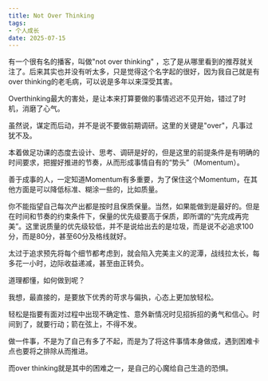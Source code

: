```yaml
---
title: Not Over Thinking
tags: 
- 个人成长
date: 2025-07-15
---
```


有一个很有名的播客，叫做"not over thinking" ，忘了是从哪里看到的推荐就关注了。后来其实也并没有听太多，只是觉得这个名字起的很好，因为我自己就是有over thinking的老毛病，可以说是多年以来深受其害。

Overthinking最大的害处，是让本来打算要做的事情迟迟不见开始，错过了时机，消磨了心气。

虽然说，谋定而后动，并不是说不要做前期调研。这里的关键是"over"，凡事过犹不及。

本着做足功课的态度去设计、思考、调研是好的，但是这里的前提条件是有明确的时间要求，把握好推进的节奏，从而形成事情自有的“势头”（Momentum）。

善于成事的人，一定知道Momentum有多重要，为了保住这个Momentum，在其他方面是可以降低标准、糊涂一些的，比如质量。

你不能指望自己每次产出都是按时且保质保量。当然，如果能做到是最好的。但是在时间和节奏的约束条件下，保量的优先级要高于保质，即所谓的“先完成再完美”。这里说质量的优先级较低，并不是说给出去的是垃圾，而是说不必追求100分，而是80分，甚至60分及格线就好。

太过于追求预先将每个细节都考虑到，就会陷入完美主义的泥潭，战线拉太长，每多花一小时，边际收益递减，甚至由正转负。

道理都懂，如何做到呢？

我想，最直接的，是要放下优秀的苛求与偏执，心态上更加放轻松。

轻松是指要有面对过程中出现不确定性、意外新情况时见招拆招的勇气和信心。时间到了，就要行动；箭在弦上，不得不发。

做一件事，不是为了自己有多了不起，而是为了将这件事情本身做成，遇到困难卡点也要将之排除从而推进。

而over thinking就是其中的困难之一，是自己的心魔给自己生造的恐惧。